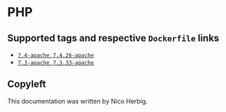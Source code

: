 # PHP

## Supported tags and respective `Dockerfile` links

 * [`7.4-apache`, `7.4.26-apache`](https://github.com/nicoherbigio/docker-php/blob/master/7.4/debian/apache/default/Dockerfile)
 * [`7.3-apache`, `7.3.33-apache`](https://github.com/nicoherbigio/docker-php/blob/master/7.3/debian/apache/default/Dockerfile)

## Copyleft

This documentation was written by Nico Herbig.
